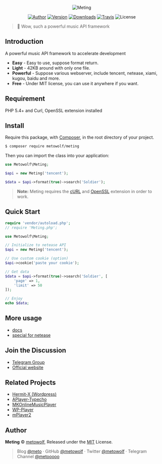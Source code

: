 <p align="center">
<img src="https://user-images.githubusercontent.com/2666735/30165599-36623bea-93a6-11e7-8956-1ddf99ce0e6f.png" alt="Meting">
</p>

<p align="center">
<a href="https://i-meto.com"><img alt="Author" src="https://img.shields.io/badge/Author-METO-blue.svg?style=flat-square"/></a>
<a href="https://packagist.org/packages/metowolf/Meting"><img alt="Version" src="https://poser.pugx.org/metowolf/Meting/v/stable?format=flat-square"/></a>
<a href="https://packagist.org/packages/metowolf/meting/stats"><img alt="Downloads" src="https://poser.pugx.org/metowolf/meting/downloads?format=flat-square"/></a>
<a href="https://travis-ci.org/metowolf/Meting"><img alt="Travis" src="https://img.shields.io/travis/metowolf/Meting.svg?style=flat-square"></a>
<img alt="License" src="https://poser.pugx.org/metowolf/Meting/license?format=flat-square"/>
</p>

 > :cake: Wow, such a powerful music API framework

## Introduction
A powerful music API framework to accelerate development

 + **Easy** - Easy to use, suppose format return.
 + **Light** - 42KB around with only one file.
 + **Powerful** - Suppose various webserver, include tencent, netease, xiami, kugou, baidu and more.
 + **Free** - Under MIT license, you can use it anywhere if you want.

## Requirement
PHP 5.4+ and Curl, OpenSSL extension installed

## Install
Require this package, with [Composer](https://getcomposer.org), in the root directory of your project.

```bash
$ composer require metowolf/meting
```

Then you can import the class into your application:

```php
use Metowolf\Meting;

$api = new Meting('tencent');

$data = $api->format(true)->search('Soldier');
```

> **Note:** Meting requires the [cURL](http://php.net/manual/en/book.curl.php) and [OpenSSL](http://php.net/manual/en/book.openssl.php) extension in order to work.


## Quick Start
```php
require 'vendor/autoload.php';
// require 'Meting.php';

use Metowolf\Meting;

// Initialize to netease API
$api = new Meting('tencent');

// Use custom cookie (option)
$api->cookie('paste your cookie');

// Get data
$data = $api->format(true)->search('Soldier', [
    'page' => 1,
    'limit' => 50
]);

// Enjoy
echo $data;
```

## More usage
 - [docs](https://github.com/metowolf/Meting/wiki)
 - [special for netease](https://github.com/metowolf/Meting/wiki/special-for-netease)

## Join the Discussion
 - [Telegram Group](https://t.me/adplayer)
 - [Official website](https://i-meto.com)

## Related Projects
 - [Hermit-X (Wordpress)](https://github.com/MoePlayer/Hermit-X)
 - [APlayer-Typecho](https://github.com/MoePlayer/APlayer-Typecho)
 - [MKOnlineMusicPlayer](https://github.com/mengkunsoft/MKOnlineMusicPlayer)
 - [WP-Player](https://github.com/webjyh/WP-Player)
 - [mPlayer2](https://github.com/dodododooo/mPlayer2)


## Author

**Meting** © [metowolf](https://github.com/metowolf), Released under the [MIT](./LICENSE) License.<br>

> Blog [@meto](https://i-meto.com) · GitHub [@metowolf](https://github.com/metowolf) · Twitter [@metowolf](https://twitter.com/metowolf) · Telegram Channel [@metooooo](https://t.me/metooooo)
